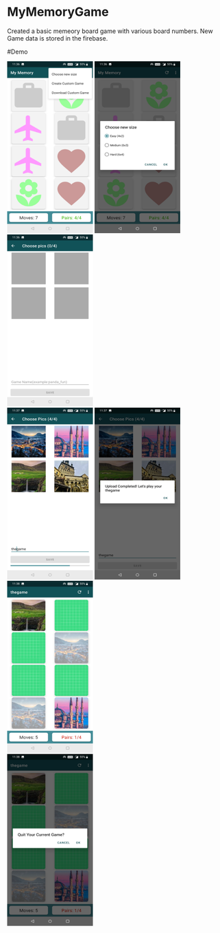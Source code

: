 # MyMemoryGame
Created a basic memeory board game with various board numbers.
New Game data is stored in the firebase.

#Demo

 <div >
  <img src="Demo/1.jpg" width="200" height="400"/>
  <img src="Demo/2.jpg" width="200" height="400"/>
  <img src="Demo/3.jpg" width="200" height="400"/>
</div>

<div >
  <img src="Demo/4.jpg" width="200" height="400"/>
  <img src="Demo/5.jpg" width="200" height="400"/>
  <img src="Demo/6.jpg" width="200" height="400"/>
</div>

<div >
  <img src="Demo/7.jpg" width="200" height="400"/>
</div>
